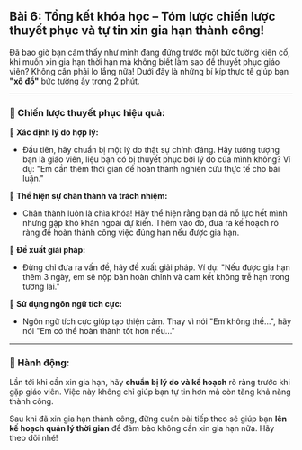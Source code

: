 ## Bài 6: Tổng kết khóa học – Tóm lược chiến lược thuyết phục và tự tin xin gia hạn thành công!

Đã bao giờ bạn cảm thấy như mình đang đứng trước một bức tường kiên cố, khi muốn xin gia hạn thời hạn mà không biết làm sao để thuyết phục giáo viên? Không cần phải lo lắng nữa! Dưới đây là những bí kíp thực tế giúp bạn **"xô đổ"** bức tường ấy trong 2 phút.

---

### 📌 Chiến lược thuyết phục hiệu quả:

**🔹 Xác định lý do hợp lý:**
- Đầu tiên, hãy chuẩn bị một lý do thật sự chính đáng. Hãy tưởng tượng bạn là giáo viên, liệu bạn có bị thuyết phục bởi lý do của mình không? Ví dụ: "Em cần thêm thời gian để hoàn thành nghiên cứu thực tế cho bài luận."

**🔹 Thể hiện sự chân thành và trách nhiệm:**
- Chân thành luôn là chìa khóa! Hãy thể hiện rằng bạn đã nỗ lực hết mình nhưng gặp khó khăn ngoài dự kiến. Thêm vào đó, đưa ra kế hoạch rõ ràng để hoàn thành công việc đúng hạn nếu được gia hạn.

**🔹 Đề xuất giải pháp:**
- Đừng chỉ đưa ra vấn đề, hãy đề xuất giải pháp. Ví dụ: "Nếu được gia hạn thêm 3 ngày, em sẽ nộp bản hoàn chỉnh và cam kết không trễ hạn trong tương lai."

**🔹 Sử dụng ngôn ngữ tích cực:**
- Ngôn ngữ tích cực giúp tạo thiện cảm. Thay vì nói "Em không thể...", hãy nói "Em có thể hoàn thành tốt hơn nếu..."

---

### 🚀 Hành động:

Lần tới khi cần xin gia hạn, hãy **chuẩn bị lý do và kế hoạch** rõ ràng trước khi gặp giáo viên. Việc này không chỉ giúp bạn tự tin hơn mà còn tăng khả năng thành công.

Sau khi đã xin gia hạn thành công, đừng quên bài tiếp theo sẽ giúp bạn **lên kế hoạch quản lý thời gian** để đảm bảo không cần xin gia hạn nữa. Hãy theo dõi nhé!